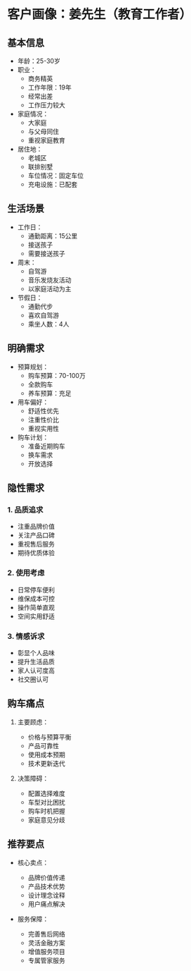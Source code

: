 # 客户画像：姜先生（教育工作者）

## 基本信息
- 年龄：25-30岁
- 职业：
  - 商务精英
  - 工作年限：19年
  - 经常出差
  - 工作压力较大
- 家庭情况：
  - 大家庭
  - 与父母同住
  - 重视家庭教育
- 居住地：
  - 老城区
  - 联排别墅
  - 车位情况：固定车位
  - 充电设施：已配套

## 生活场景
- 工作日：
  - 通勤距离：15公里
  - 接送孩子
  - 需要接送孩子
- 周末：
  - 自驾游
  - 音乐发烧友活动
  - 以家庭活动为主
- 节假日：
  - 通勤代步
  - 喜欢自驾游
  - 乘坐人数：4人

## 明确需求
- 预算规划：
  - 购车预算：70-100万
  - 全款购车
  - 养车预算：充足
- 用车偏好：
  - 舒适性优先
  - 注重性价比
  - 重视实用性
- 购车计划：
  - 准备近期购车
  - 换车需求
  - 开放选择

## 隐性需求
### 1. 品质追求
- 注重品牌价值
- 关注产品口碑
- 重视售后服务
- 期待优质体验

### 2. 使用考虑
- 日常停车便利
- 维保成本可控
- 操作简单直观
- 空间实用舒适

### 3. 情感诉求
- 彰显个人品味
- 提升生活品质
- 家人认可度高
- 社交圈认可

## 购车痛点
1. 主要顾虑：
   - 价格与预算平衡
   - 产品可靠性
   - 使用成本预期
   - 技术更新迭代

2. 决策障碍：
   - 配置选择难度
   - 车型对比困扰
   - 购车时机把握
   - 家庭意见分歧

## 推荐要点
- 核心卖点：
  - 品牌价值传递
  - 产品技术优势
  - 设计理念诠释
  - 用户痛点解决

- 服务保障：
  - 完善售后网络
  - 灵活金融方案
  - 增值服务项目
  - 专属管家服务